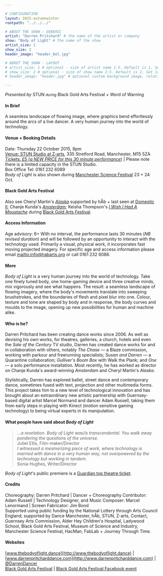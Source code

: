 ```yaml
---

# CONFIGURATION
layout: 2015-autumnwinter
rootpath: "../../../"

# ABOUT THE SHOW - GENERIC
artist: "Darren Pritchard" # the name of the artist or company
show: "Body of Light" # the name of the show
artist_size: 1
show_size: 2
header_image: "header_bol.jpg"

# ABOUT THE SHOW - LAYOUT
# artist_size: 1 # optional - size of artist name 1-5. Default is 1. Set longer names to lower values
# show_size: 2 # optional - size of show name 2-5. Default is 2. Set longer names to lower values
# header_image: "header.jpg" # optional custom background image, relative to current page

---
```

*Presented by* STUN <small>*during*</small> Black Gold Arts Festival *+* Word of Warning       
           
#### In Brief     
A seamless landscape of flowing image, where graphics bend effortlessly around the arcs of a live dancer. A very human journey into the world of technology.           
         
#### Venue + Booking Details       
Date: Thursday 22 October 2015, 8pm              
[Venue: STUN Studio at Z-arts](http://www.z-arts.org/about-us/getting-here), 335 Stretford Road, Manchester, M15 5ZA          
[Tickets: £5 (*a NEW PRICE for this 30 minute performance*)](http://z-arts.ticketsolve.com/shows/873540047/events/127519222) | Please note there is a limited capacity in the STUN Studio.         
Box Office Tel: 0161 232 6089        
*Body of Light* is also shown during [Manchester Science Festival](http://www.manchestersciencefestival.com/whatson/bodyoflight) 23 + 24 Oct.           
          
#### Black Gold Arts Festival           
Also see Cheryl Martin's *[Alaska](/archive/2015-autumnwinter/martin)* supported by hÅb + last seen at [Domestic II](/current/2015-domestic/martin); Chanje Kunda's *[Amsterdam](http://www.z-arts.org/events/amsterdam)*; Keisha Thompson's *[I Wish I Had A Moustache](http://www.z-arts.org/events/i-wish-i-had-a-moustache)* during [Black Gold Arts Festival](http://stunlive.com/black-gold-festival).        
         
#### Access Information      
Age advisory: 6+ With no interval, the performance lasts 30 minutes (*NB revised duration*) and will be followed by an opportunity to interact with the technology used. Primarily a visual, physical work, it incorporates fast moving projected imagery. For specific age and access information please email <mailto:info@habarts.org> or call 0161 232 6086.    
      
#### More        
*Body of Light* is a very human journey into the world of technology. Take one finely tuned body, one home-gaming device and three creative minds, mix vigorously and see what happens. The result: a seamless landscape of flowing imagery, where the body's movements translate into sweeping brushstrokes, and the boundaries of flesh and pixel blur into one. Colour, texture and tone are shaped by body and in response, the body curves and moulds to the image, opening up new possibilities for human and machine alike.        
        
#### Who is he?    
Darren Pritchard has been creating dance works since 2006. As well as devising his own works, for theatres, galleries, a church, hotels and even the *Sale of the Century* TV studio, Darren has created dance works for and in collaboration with others, notably *The Chase* — a Blaze commission, working with parkour and freerunning specialists; *Susan and Darren* — a Quarantine collaboration; *Gulliver's Boom Box* with Walk the Plank; and *One* — a solo performance installation. Most recently, he has worked as director on Chanje Kunda's award-winning *Amsterdam* and Cheryl Martin's *Alaska*.   
        
Stylistically, Darren has explored ballet, street dance and contemporary dance, sometimes fused with text, projection and other multimedia forms. This project takes him to a new level of technological innovation and has brought about an extraordinary new artistic partnership with Guernsey-based digital artist Marcel Normand and dancer Adam Russell, taking them from early steps in playing with Kinect (motion sensitive gaming technology) to being virtual experts in its manipulation.          
         
#### What people have said about *Body of Light*        
>*…a revelation. Body of Light was/is transcendental. You walk away pondering the questions of the universe.*<br>Juliet Ellis, Film-maker/Director        
>*I witnessed a mesmerizing piece of work, where technology is married with dance in a very human way, not overpowered by the technology but working in tandem.*<br>Sonia Hughes, Writer/Director       
         
*Body of Light*'s public premiere is a [Guardian top theatre ticket](http://www.theguardian.com/stage/theatreblog/2015/oct/19/husbands-sons-national-theatre-devils-larder-grid-iron-beggars-opera-northern-stage-land-of-our-fathers-top-tickets).        
        
#### Credits         
Choreography: Darren Pritchard | Dancer + Choreography Contributor: Adam Russell | Technology Designer, and Music Composer: Marcel Lenormand | Screen Fabricator: Jim Bond<br>Supported using public funding by the National Lottery through Arts Council England; supported by Dance Manchester, hÅb, STUN, Z-arts, Contact, Guernsey Arts Commission, Alder Hey Children's Hospital, Ladywood School, Black Gold Arts Festival, Museum of Science and Industry, Manchester Science Festival, HacMan, FabLab + Journey Through Time.         
           
#### Websites    
[www.thebodyoflight.dance](http://www.thebodyoflight.dance) | [www.darrenpritcharddance.com](http://www.darrenpritcharddance.com) | [@DarrenDancer](http://twitter.com/DarrenDancer)<br> [Black Gold Arts Festival](http://stunlive.com/black-gold-festival) | [Black Gold Arts Festival Facebook event](http://www.facebook.com/events/942571815809180)
